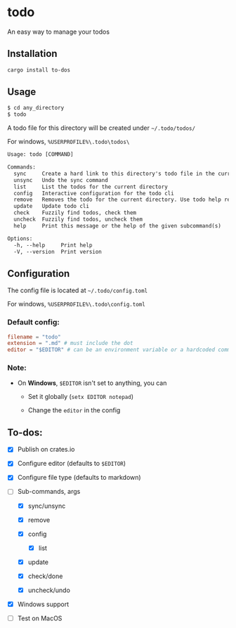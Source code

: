 # todo

An easy way to manage your todos

## Installation

```bash
cargo install to-dos
```

## Usage

```bash
$ cd any_directory
$ todo
```

A todo file for this directory will be created under `~/.todo/todos/`

For windows, `%USERPROFILE%\.todo\todos\`


```txt
Usage: todo [COMMAND]

Commands:
  sync     Create a hard link to this directory's todo file in the current directory
  unsync   Undo the sync command
  list     List the todos for the current directory
  config   Interactive configuration for the todo cli
  remove   Removes the todo for the current directory. Use todo help remove for other options
  update   Update todo cli
  check    Fuzzily find todos, check them
  uncheck  Fuzzily find todos, uncheck them
  help     Print this message or the help of the given subcommand(s)

Options:
  -h, --help     Print help
  -V, --version  Print version
```

## Configuration

The config file is located at `~/.todo/config.toml`

For windows, `%USERPROFILE%\.todo\config.toml`

### Default config:

```toml
filename = "todo"
extension = ".md" # must include the dot
editor = "$EDITOR" # can be an environment variable or a hardcoded command
```

### Note: 

- On **Windows**, `$EDITOR` isn't set to anything, you can
    
    - Set it globally (`setx EDITOR notepad`)

    - Change the `editor` in the config

## To-dos:

- [x] Publish on crates.io

- [x] Configure editor (defaults to `$EDITOR`)

- [x] Configure file type (defaults to markdown)

- [ ] Sub-commands, args

    - [x] sync/unsync

    - [x] remove

    - [x] config

      - [x] list

    - [x] update

    - [x] check/done

    - [x] uncheck/undo

- [x] Windows support

- [ ] Test on MacOS

